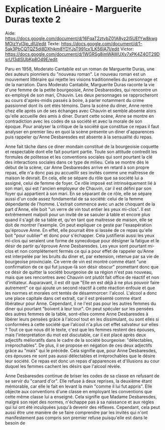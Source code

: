 # Explication Linéaire - Marguerite Duras texte 2

Aide: https://docs.google.com/document/d/16FqaT2ztvbZ01A8yz2I5UEfYw8kwgMOizYyI3ip_dlU/edit
Texte: https://docs.google.com/document/d/1-5ak3PbCQTQZ5di8DXhjkm8YDYJsT991cx1LK56IA7I/edit
Victor: https://docs.google.com/document/d/1WGRSg8imWAWUXv7xPK4Z4OT29DsrU13dlSUbKp8O49E/edit

Paru en 1958, Moderato Cantabile est un roman de Marguerite Duras, une des auteurs pionniers du "nouveau roman". Le nouveau roman est un mouvement littéraire qui rejette les visions traditionnelles du personnage et de la narration. Dans Moderato Cantabile, Marguerite Duras raconte la vie d'une femme de la petite bourgeoisie, Anne Desbaresdes, qui rencontre un ex-employé de son mari, Chauvin. Les deux personnages se rapprocheront au cours d'après-midis passés à boire, à parler notamment du crime passionnel dont ils ont étés témoins. Dans la scène du diner, Anne rentre chez elle après un de ses échanges avec Chauvin et semble absente alors qu'elle accueille des amis à diner. Durant cette scène, Anne se montre en contradiction avec les codes de sa société et avec la morale de son époque. Pour analyser la critique de la société que constitue ce repas il faut analyser en premier lieu en quoi la scène présente un diner d'apparences puis rappeler qu'Anne Desbaresdes est absente à la sensualité du repas.

Anne fait tâche dans ce diner mondain constitué de la bourgeoisie coquette et respectable dont elle fait pourtant partie. Toute son attitude contredit les formules de politesse et les conventions sociales qui sont pourtant la clé des interactions sociales dans ce type de milieu. Cela se montre dès le début de la scène, car Anne Desbaresdes arrive en retard à son propre repas, elle n'a donc pas pu accueillir ses invités comme une maîtresse de maison le devrait. En cela, elle se sépare du rôle que sa société lui a assigné, celui de femme de foyer. Ce rôle imposé est intrinsèquement lié à son mari, qui est l'ancien employeur de Chauvin, car il est défini par son foyer qui appartient à son mari. En se séparant de ce rôle, elle se sépare aussi d'un code assez fondamental de sa société: celui de la femme dépendante de l'homme.
L'extrait commence avec un acte choquant de la part d'Anne, elle boit "un verre de vin tout entier les yeux mi-clos". Il est extrêmement malpoli pour un invité de se saouler à table et encore plus quand il s'agit de sa table et, qu'en tant que maitresse de maison, elle se doit de montrer l'exemple. On peut expliquer ce geste par l'exaspération qu'éprouve Anne. En effet, elle pourrait être si lassée de ce repas qu'elle boit "pour oublier" et donc pour s'échapper. Cela justifierai aussi les yeux mi-clos qui seraient une forme de synecdoque pour désigner la fatigue et le désir de partir qu'éprouve Anne Desbaresdes. Les yeux sont pourtant mi-clos et non complétement fermés ce qui a pour effet de rappeler qu'Anne est interpelée par les bruits du diner et, par extension, retenue par sa vie de bourgeoise provinciale. Ce verre de vin est montré comme étant "une confirmation de ce qui fut jusque-là son désir obscur" promettant donc que ce désir de quitter la société bourgeoise de sa région n'est pas nouveau, mais que ses rencontres avec Chauvin ont plutôt fait office de réactif et non d'initiateur. Auparavant, il est dit que "Elle en est déjà à ne plus pouvoir faire autrement" ce qui ajoute un second réactif à cette réaction enfouie et que les normes et morales ont tentés de désammorcer: l'alcool. L'alcool a donc une place capitale dans cet extrait, car il est présenté comme étant libérateur pour Anne. Cependant, il ne l'est pas pour les autres femmes du diner qui pourtant "boivent à leur tour". On peut spéculer sur les pensées des autres femmes de la table, sont-elles comme Anne Desbaresdes à libérer leurs pensées grâce à l'alcool tout en les dissimulant, ou sont elles si conformées à cette société que l'alcool n'a plus cet effet salvateur sur elles ? Tout ce que nous dit le texte, c'est que les femmes restent des épouses, mais l'interprétation du mot est discutable, car il est placé après deux adjectifs mélioratifs dans le cadre de la société bourgeoise: "délectables, irréprochables". De plus, il se propose en négation de ces deux adjectifs grâce au "mais" qui le précède. Cela signifie que, pour Anne Desbaresdes, ces épouses ne sont pas aussi délectables et irréprochables que le désire leur société. Ce repas est donc un repas d'apparences et d'illusions au cour duquel les femmes cachent les désirs que l'alcool révèle.

Anne Desbaresdes continue de briser les codes de sa classe en refusant de se servir du "canard d'or". Elle refuse à deux reprises, la deuxième étant mémorable, car elle le fait en levant la main "comme il lui fut appris". Elle objecte aux conventions d'une classe en employant les conventions que cette même classe lui a enseigné. Cela signifie que Madame Desbaresdes, malgré son rejet des normes, n'échappe pas à sa naissance et aux règles qui lui ont été inculquées jusqu'à devenir des réflexes. Cependant, cela peut aussi être une manière de se faire comprendre par les invités qui n'ont manifestement pas compris son premier refuse puisqu'elle est dans le besoin de 
<!--stackedit_data:
eyJoaXN0b3J5IjpbLTEzNzI5MzM4ODksLTE4OTcwODY3NDksLT
E2MDI2NTI2MTgsMTY0ODUwMDMyNF19
-->